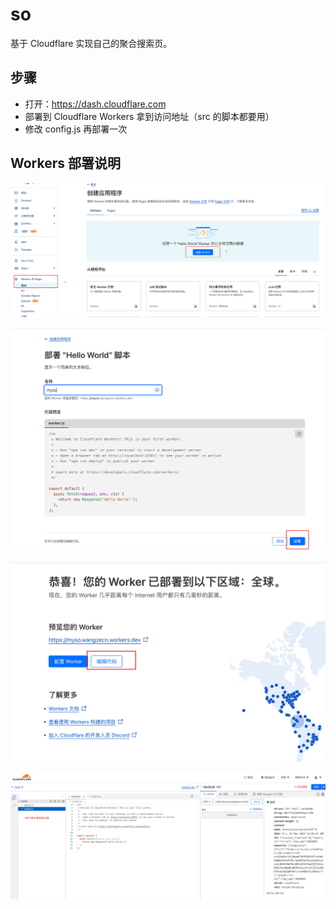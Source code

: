 # so

基于 Cloudflare 实现自己的聚合搜索页。

## 步骤

- 打开：<https://dash.cloudflare.com>
- 部署到 Cloudflare Workers 拿到访问地址（src 的脚本都要用）
- 修改 config.js 再部署一次

## Workers 部署说明

![image.png](./images/1.png)

![image.png](./images/2.png)

![image.png](./images/3.png)

![image.png](./images/4.png)
